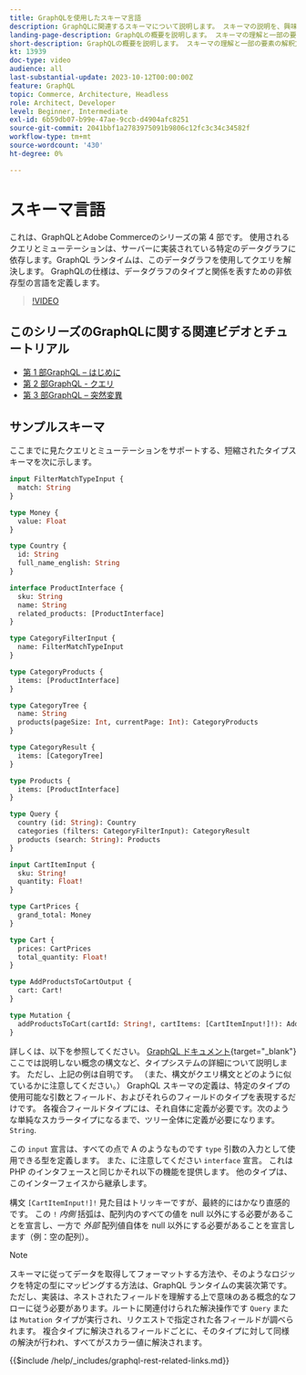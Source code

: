 ```yaml
---
title: GraphQLを使用したスキーマ言語
description: GraphQLに関連するスキーマについて説明します。 スキーマの説明を、興味深いパターンやスキーマの読み方と共に読みます。
landing-page-description: GraphQLの概要を説明します。 スキーマの理解と一部の要素の解釈方法
short-description: GraphQLの概要を説明します。 スキーマの理解と一部の要素の解釈方法
kt: 13939
doc-type: video
audience: all
last-substantial-update: 2023-10-12T00:00:00Z
feature: GraphQL
topic: Commerce, Architecture, Headless
role: Architect, Developer
level: Beginner, Intermediate
exl-id: 6b59db07-b99e-47ae-9ccb-d4904afc8251
source-git-commit: 2041bbf1a2783975091b9806c12fc3c34c34582f
workflow-type: tm+mt
source-wordcount: '430'
ht-degree: 0%

---
```


# スキーマ言語

これは、GraphQLとAdobe Commerceのシリーズの第 4 部です。 使用されるクエリとミューテーションは、サーバーに実装されている特定のデータグラフに依存します。GraphQL ランタイムは、このデータグラフを使用してクエリを解決します。 GraphQLの仕様は、データグラフのタイプと関係を表すための非依存型の言語を定義します。

>[!VIDEO](https://video.tv.adobe.com/v/3424123?learn=on)

## このシリーズのGraphQLに関する関連ビデオとチュートリアル

* [第 1 部GraphQL – はじめに](../graphql-rest/intro-graphql.md)
* [第 2 部GraphQL - クエリ](../graphql-rest/graphql-queries.md)
* [第 3 部GraphQL – 突然変異](../graphql-rest/graphql-mutations.md)

## サンプルスキーマ

ここまでに見たクエリとミューテーションをサポートする、短縮されたタイプスキーマを次に示します。

```graphql
input FilterMatchTypeInput {
  match: String
}

type Money {
  value: Float
}

type Country {
  id: String
  full_name_english: String
}

interface ProductInterface {
  sku: String
  name: String
  related_products: [ProductInterface]
}

type CategoryFilterInput {
  name: FilterMatchTypeInput
}

type CategoryProducts {
  items: [ProductInterface]
}

type CategoryTree {
  name: String
  products(pageSize: Int, currentPage: Int): CategoryProducts
}

type CategoryResult {
  items: [CategoryTree]
}

type Products {
  items: [ProductInterface]
}

type Query {
  country (id: String): Country
  categories (filters: CategoryFilterInput): CategoryResult
  products (search: String): Products
}

input CartItemInput {
  sku: String!
  quantity: Float!
}

type CartPrices {
  grand_total: Money
}

type Cart {
  prices: CartPrices
  total_quantity: Float!
}

type AddProductsToCartOutput {
  cart: Cart!
}

type Mutation {
  addProductsToCart(cartId: String!, cartItems: [CartItemInput!]!): AddProductsToCartOutput
}
```

詳しくは、以下を参照してください。 [GraphQL ドキュメント](https://graphql.org/learn/schema/){target="_blank"} ここでは説明しない概念の構文など、タイプシステムの詳細について説明します。 ただし、上記の例は自明です。 （また、構文がクエリ構文とどのように似ているかに注意してください。） GraphQL スキーマの定義は、特定のタイプの使用可能な引数とフィールド、およびそれらのフィールドのタイプを表現するだけです。 各複合フィールドタイプには、それ自体に定義が必要です。次のような単純なスカラータイプになるまで、ツリー全体に定義が必要になります。 `String`.

この `input` 宣言は、すべての点で A のようなものです `type` 引数の入力として使用できる型を定義します。 また、に注意してください `interface` 宣言。 これは PHP のインタフェースと同じかそれ以下の機能を提供します。 他のタイプは、このインターフェイスから継承します。

構文 `[CartItemInput!]!` 見た目はトリッキーですが、最終的にはかなり直感的です。 この `!` _内側_ 括弧は、配列内のすべての値を null 以外にする必要があることを宣言し、一方で _外部_ 配列値自体を null 以外にする必要があることを宣言します（例：空の配列）。

>[!NOTE]
>
>スキーマに従ってデータを取得してフォーマットする方法や、そのようなロジックを特定の型にマッピングする方法は、GraphQL ランタイムの実装次第です。 ただし、実装は、ネストされたフィールドを理解する上で意味のある概念的なフローに従う必要があります。ルートに関連付けられた解決操作です `Query` または `Mutation` タイプが実行され、リクエストで指定された各フィールドが調べられます。 複合タイプに解決されるフィールドごとに、そのタイプに対して同様の解決が行われ、すべてがスカラー値に解決されます。

{{$include /help/_includes/graphql-rest-related-links.md}}
